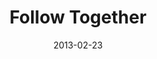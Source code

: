 ---
layout: message
category: message
series: "Follow the Leader"
title: "Follow Together"
date: 2013-02-23
audio-description: "Chuck Mingo talks about how following the Leader is best with a tribe."
audio: "http://www.crossroads.net/players/media/hq/followtheleader_oakley_03.mp3"
audio-title: "Follow Together"
audio-duration: "38&#58;01"
program-description: "Program - WK3 Follow the Leader"
program: "http://www.crossroads.net/players/media/hq/02_23-24_13Program_LO.pdf"
program-title: "Follow Together"
video-description: "Chuck Mingo talks about how following the Leader is best with a tribe."
video-title: "Follow the Leader"
video: "https://s3.amazonaws.com/crossroadsvideomessages/followtheleader_oakley_03.mp4"
video-poster: "https://www.crossroads.net/uploadedfiles/followtheleader_oakley_03_still.jpg"
---